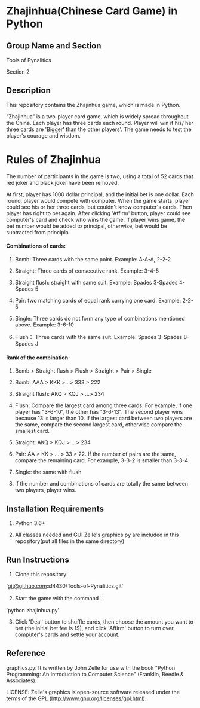 Zhajinhua(Chinese Card Game) in Python
====

Group Name and Section
-------

Tools of Pynalitics

Section 2

Description
-------

This repository contains the Zhajinhua game, which is made in Python.

“Zhajinhua” is a two-player card game, which is widely spread throughout the China. Each player has three cards each round. Player will win if his/ her three cards are 'Bigger' than the other players'. The game needs to test the player's courage and wisdom.

# Rules of Zhajinhua
The number of participants in the game is two, using a total of 52 cards that red joker and black joker have been removed.

At first, player has 1000 dollar principal, and the initial bet is one dollar. Each round, player would compete with computer. When the game starts, player could see his or her three cards, but couldn't know computer's cards. Then player has right to bet again. After clicking 'Affirm' button, player could see computer's card and check who wins the game. If player wins game, the bet number would be added to principal, otherwise, bet would be subtracted from principla

#### Combinations of cards:

1. Bomb: Three cards with the same point. Example: A-A-A, 2-2-2

2. Straight: Three cards of consecutive rank. Example: 3-4-5

3. Straight flush: straight with same suit. Example: Spades 3-Spades 4-Spades 5

4. Pair: two matching cards of equal rank carrying one card. Example: 2-2-5

5. Single: Three cards do not form any type of combinations mentioned above. Example: 3-6-10

6. Flush： Three cards with the same suit. Example: Spades 3-Spades 8-Spades J


#### Rank of the combination:

1. Bomb > Straight flush > Flush > Straight > Pair > Single

2. Bomb: AAA > KKK >...> 333 > 222

3. Straight flush: AKQ > KQJ > ...> 234

4. Flush: Compare the largest card among three cards. For example, if one player has "3-6-10", the other has "3-6-13". The second player wins because 13 is larger than 10. If the largest card between two players are the same, compare the second largest card, otherwise compare the smallest card.

5. Straight: AKQ > KQJ > ...> 234

6. Pair: AA > KK > ... > 33 > 22. If the number of pairs are the same, compare the remaining card. For example, 3-3-2 is smaller than 3-3-4.

7. Single: the same with flush

8. If the number and combinations of cards are totally the same between two players, player wins.



Installation Requirements
-------
1. Python 3.6+

2. All classes needed and GUI Zelle's graphics.py are included in this repository(put all files in the same directory)


Run Instructions
-------
1. Clone this repository:

'git@github.com:sl4430/Tools-of-Pynalitics.git'


2. Start the game with the command：

'python zhajinhua.py'

3. Click 'Deal' button to shuffle cards, then choose the amount you want to bet (the initial bet fee is 1$), and click 'Affirm' button to turn over computer's cards and settle your account. 

Reference
-------
graphics.py: It is written by John Zelle for use with the book "Python Programming: An Introduction to Computer Science" (Franklin, Beedle & Associates).

LICENSE: Zelle's graphics is open-source software released under the terms of the
GPL (http://www.gnu.org/licenses/gpl.html).

